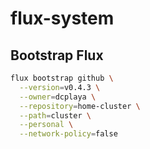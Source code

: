 # flux-system

## Bootstrap Flux

```bash
flux bootstrap github \
  --version=v0.4.3 \
  --owner=dcplaya \
  --repository=home-cluster \
  --path=cluster \
  --personal \
  --network-policy=false
```
